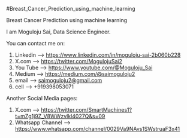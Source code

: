#Breast_Cancer_Prediction_using_machine_learning



 Breast Cancer Prediction using machine learning



I am Moguloju Sai, Data Science Engineer.

You can contact me on:
1. Linkedin --> https://www.linkedin.com/in/moguloju-sai-2b060b228
2. X.com --> https://twitter.com/MogulojuSai2
3. You Tube --> https://www.youtube.com/@Moguloju_Sai
4. Medium --> https://medium.com/@saimoguloju2
5. email --> saimoguloju2@gmail.com
6. cell --> +919398053071

Another Social Media pages:
1. X.com --> https://twitter.com/SmartMachines1?t=mZg1j9Z_V8WWzvlkl4027Q&s=09
2. Whatsapp Channel --> https://www.whatsapp.com/channel/0029Va9NAvs1SWstruaF3x41
